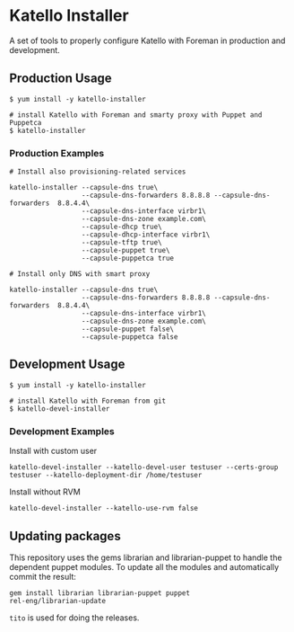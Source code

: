 # Katello Installer

A set of tools to properly configure Katello with Foreman in production and development.

## Production Usage

```
$ yum install -y katello-installer

# install Katello with Foreman and smarty proxy with Puppet and Puppetca
$ katello-installer
```

### Production Examples

```
# Install also provisioning-related services

katello-installer --capsule-dns true\
                  --capsule-dns-forwarders 8.8.8.8 --capsule-dns-forwarders  8.8.4.4\
                  --capsule-dns-interface virbr1\
                  --capsule-dns-zone example.com\
                  --capsule-dhcp true\
                  --capsule-dhcp-interface virbr1\
                  --capsule-tftp true\
                  --capsule-puppet true\
                  --capsule-puppetca true

# Install only DNS with smart proxy

katello-installer --capsule-dns true\
                  --capsule-dns-forwarders 8.8.8.8 --capsule-dns-forwarders  8.8.4.4\
                  --capsule-dns-interface virbr1\
                  --capsule-dns-zone example.com\
                  --capsule-puppet false\
                  --capsule-puppetca false
```

## Development Usage

```
$ yum install -y katello-installer

# install Katello with Foreman from git
$ katello-devel-installer
```

### Development Examples

Install with custom user

```
katello-devel-installer --katello-devel-user testuser --certs-group testuser --katello-deployment-dir /home/testuser
```

Install without RVM

```
katello-devel-installer --katello-use-rvm false
```

## Updating packages

This repository uses the gems librarian and librarian-puppet to handle the dependent
puppet modules. To update all the modules and automatically commit the result:

```
gem install librarian librarian-puppet puppet
rel-eng/librarian-update
```

`tito` is used for doing the releases.
